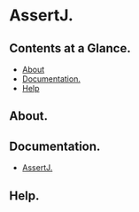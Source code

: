 # AssertJ.





## Contents at a Glance.
* [About](#about)
* [Documentation.](#documentation)
* [Help](#help)





## About.





## Documentation.
* [AssertJ.](https://assertj.github.io/doc/)





## Help.
